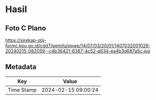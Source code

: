 # Hasil

## Foto C Plano

https://sirekap-obj-formc.kpu.go.id/cdd7/pemilu/ppwp/14/07/03/20/01/1407032001028-20240215-082059--c4b36421-6387-4c52-a634-ea4b3d687a5c.jpg


## Metadata

| Key        | Value               |
| ---------- | ------------------- |
| Time Stamp | 2024-02-15 09:00:24 |



